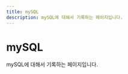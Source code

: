 ```yaml
---
title: mySQL
description: mySQL에 대해서 기록하는 페이지입니다. 
---
```



mySQL
===


mySQL에 대해서 기록하는 페이지입니다. 




